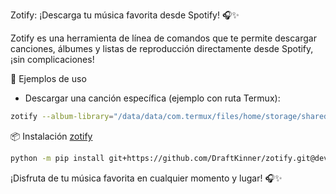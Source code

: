Zotify: ¡Descarga tu música favorita desde Spotify! 🎧✨

Zotify es una herramienta de línea de comandos que te permite descargar canciones, álbumes y listas de reproducción directamente desde Spotify, ¡sin complicaciones!

🎵 Ejemplos de uso

- Descargar una canción específica (ejemplo con ruta Termux):

```bash
zotify --album-library="/data/data/com.termux/files/home/storage/shared/zotify/" --output-album "{album_artist}.{album}.{track_number}. {artists} - {title}" --ffmpeg-args "-b:a 320k" --download-quality high --audio-format mp3 "$url"
```

📦 Instalación [zotify](https://github.com/DraftKinner/zotify)

```bash
python -m pip install git+https://github.com/DraftKinner/zotify.git@dev
```
¡Disfruta de tu música favorita en cualquier momento y lugar! 🎧✨
